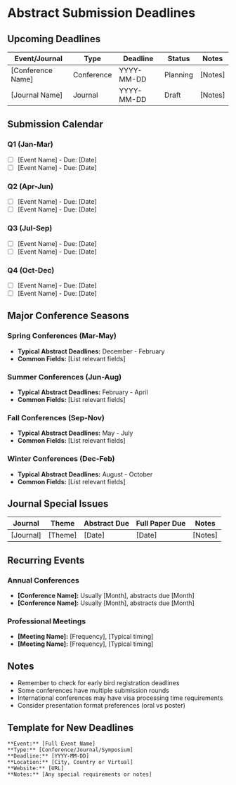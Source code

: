 # Abstract Submission Deadlines

## Upcoming Deadlines

| Event/Journal | Type | Deadline | Status | Notes |
|---------------|------|----------|--------|-------|
| [Conference Name] | Conference | YYYY-MM-DD | Planning | [Notes] |
| [Journal Name] | Journal | YYYY-MM-DD | Draft | [Notes] |

## Submission Calendar

### Q1 (Jan-Mar)
- [ ] [Event Name] - Due: [Date]
- [ ] [Event Name] - Due: [Date]

### Q2 (Apr-Jun)
- [ ] [Event Name] - Due: [Date]
- [ ] [Event Name] - Due: [Date]

### Q3 (Jul-Sep)
- [ ] [Event Name] - Due: [Date]
- [ ] [Event Name] - Due: [Date]

### Q4 (Oct-Dec)
- [ ] [Event Name] - Due: [Date]
- [ ] [Event Name] - Due: [Date]

## Major Conference Seasons

### Spring Conferences (Mar-May)
- **Typical Abstract Deadlines:** December - February
- **Common Fields:** [List relevant fields]

### Summer Conferences (Jun-Aug)
- **Typical Abstract Deadlines:** February - April
- **Common Fields:** [List relevant fields]

### Fall Conferences (Sep-Nov)
- **Typical Abstract Deadlines:** May - July
- **Common Fields:** [List relevant fields]

### Winter Conferences (Dec-Feb)
- **Typical Abstract Deadlines:** August - October
- **Common Fields:** [List relevant fields]

## Journal Special Issues

| Journal | Theme | Abstract Due | Full Paper Due | Notes |
|---------|-------|--------------|----------------|-------|
| [Journal] | [Theme] | [Date] | [Date] | [Notes] |

## Recurring Events

### Annual Conferences
- **[Conference Name]:** Usually [Month], abstracts due [Month]
- **[Conference Name]:** Usually [Month], abstracts due [Month]

### Professional Meetings
- **[Meeting Name]:** [Frequency], [Typical timing]
- **[Meeting Name]:** [Frequency], [Typical timing]

## Notes
- Remember to check for early bird registration deadlines
- Some conferences have multiple submission rounds
- International conferences may have visa processing time requirements
- Consider presentation format preferences (oral vs poster)

## Template for New Deadlines
```
**Event:** [Full Event Name]
**Type:** [Conference/Journal/Symposium]
**Deadline:** [YYYY-MM-DD]
**Location:** [City, Country or Virtual]
**Website:** [URL]
**Notes:** [Any special requirements or notes]
```
